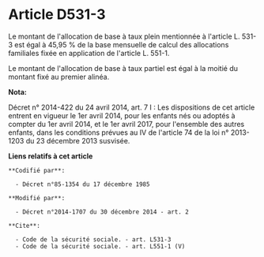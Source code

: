 # Article D531-3

Le montant de l'allocation de base à taux plein mentionnée à l'article L. 531-3 est égal à 45,95 % de la base mensuelle de
calcul des allocations familiales fixée en application de l'article L. 551-1.

Le montant de l'allocation de base à taux partiel est égal à la moitié du montant fixé au premier alinéa.

**Nota:**

Décret n° 2014-422 du 24 avril 2014, art. 7 I : Les dispositions de cet article entrent en vigueur le 1er avril 2014, pour
les enfants nés ou adoptés à compter du 1er avril 2014, et le 1er avril 2017, pour l'ensemble des autres enfants, dans les
conditions prévues au IV de l'article 74 de la loi n° 2013-1203 du 23 décembre 2013 susvisée.

**Liens relatifs à cet article**

	**Codifié par**:

	  - Décret n°85-1354 du 17 décembre 1985

	**Modifié par**:

	  - Décret n°2014-1707 du 30 décembre 2014 - art. 2

	**Cite**:

	  - Code de la sécurité sociale. - art. L531-3
	  - Code de la sécurité sociale. - art. L551-1 (V)
